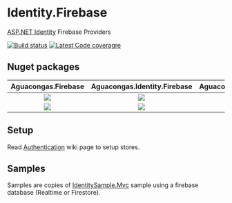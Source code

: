 # Identity.Firebase
[ASP.NET Identity](https://github.com/aspnet/identity) Firebase Providers

[![Build status](https://ci.appveyor.com/api/projects/status/h3n8dna94b156o58/branch/develop?svg=true)](https://ci.appveyor.com/project/aguacongas/identity-firebase)
[![Latest Code coveragre](https://aguacongas.github.io/Identity.Firebase/latest/badge_linecoverage.svg)](https://aguacongas.github.io/Identity.Firebase/latest)

Nuget packages
--------------
|Aguacongas.Firebase|Aguacongas.Identity.Firebase|Aguacongas.Identity.Firestore|
|:------:|:------:|:------:|
[![][Aguacongas.Firebase-badge]][Aguacongas.Firebase-nuget]|[![][Aguacongas.Identity.Firebase-badge]][Aguacongas.Identity.Firebase-nuget]|[![][Aguacongas.Identity.Firestore-badge]][Aguacongas.Identity.Firestore-nuget]|
[![][Aguacongas.Firebase-downloadbadge]][Aguacongas.Firebase-nuget]|[![][Aguacongas.Identity.Firebase-downloadbadge]][Aguacongas.Identity.Firebase-nuget]|[![][Aguacongas.Identity.Firestore-downloadbadge]][Aguacongas.Identity.Firestore-nuget]|


[Aguacongas.Firebase-badge]: https://img.shields.io/nuget/v/Aguacongas.Firebase.svg
[Aguacongas.Firebase-downloadbadge]: https://img.shields.io/nuget/dt/Aguacongas.Firebase.svg
[Aguacongas.Firebase-nuget]: https://www.nuget.org/packages/Aguacongas.Firebase/

[Aguacongas.Identity.Firebase-badge]: https://img.shields.io/nuget/v/Aguacongas.Identity.Firebase.svg
[Aguacongas.Identity.Firebase-downloadbadge]: https://img.shields.io/nuget/dt/Aguacongas.Identity.Firebase.svg
[Aguacongas.Identity.Firebase-nuget]: https://www.nuget.org/packages/Aguacongas.Identity.Firebase/

[Aguacongas.Identity.Firestore-badge]: https://img.shields.io/nuget/v/Aguacongas.Identity.Firestore.svg
[Aguacongas.Identity.Firestore-downloadbadge]: https://img.shields.io/nuget/dt/Aguacongas.Identity.Firestore.svg
[Aguacongas.Identity.Firestore-nuget]: https://www.nuget.org/packages/Aguacongas.Identity.Firestore/

## Setup

Read [Authentication](https://github.com/aguacongas/Identity.Firebase/wiki/Authentication) wiki page to setup stores.

## Samples

Samples are copies of [IdentitySample.Mvc](https://github.com/aspnet/Identity/tree/dev/samples/IdentitySample.Mvc) sample using a firebase database (Realtime or Firestore).  

